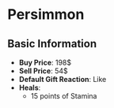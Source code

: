 # Persimmon

## Basic Information

- **Buy Price**: 198$
- **Sell Price**: 54$
- **Default Gift Reaction**: Like
- **Heals**:
  - 15 points of Stamina